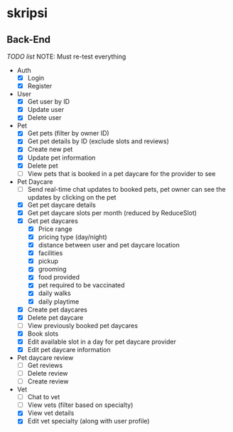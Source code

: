 # skripsi

## Back-End
*TODO list*
NOTE: Must re-test everything

- Auth
  - [x] Login
  - [x] Register
- User
  - [x] Get user by ID
  - [x] Update user
  - [x] Delete user

- Pet
  - [x] Get pets (filter by owner ID)
  - [x] Get pet details by ID (exclude slots and reviews)
  - [x] Create new pet
  - [x] Update pet information
  - [x] Delete pet
  - [ ] View pets that is booked in a pet daycare for the provider to see
- Pet Daycare
  - [ ] Send real-time chat updates to booked pets, pet owner can see the updates by clicking on the pet
  - [x] Get pet daycare details
  - [x] Get pet daycare slots per month (reduced by ReduceSlot)
  - [x] Get pet daycares
    - [x] Price range
    - [x] pricing type (day/night)
    - [x] distance between user and pet daycare location
    - [x] facilities
    - [x] pickup
    - [x] grooming
    - [x] food provided
    - [x] pet required to be vaccinated
    - [x] daily walks
    - [x] daily playtime
  - [x] Create pet daycares
  - [x] Delete pet daycare
  - [ ] View previously booked pet daycares
  - [x] Book slots
  - [x] Edit available slot in a day for pet daycare provider
  - [x] Edit pet daycare information
- Pet daycare review
  - [ ] Get reviews
  - [ ] Delete review
  - [ ] Create review
- Vet
  - [ ] Chat to vet
  - [ ] View vets (filter based on specialty)
  - [x] View vet details
  - [x] Edit vet specialty (along with user profile)
